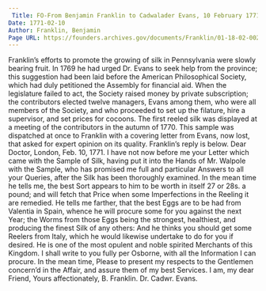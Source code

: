 ```yaml
---
 Title: FO-From Benjamin Franklin to Cadwalader Evans, 10 February 1771
Date: 1771-02-10
Author: Franklin, Benjamin
Page URL: https://founders.archives.gov/documents/Franklin/01-18-02-0021
---
```


Franklin’s efforts to promote the growing of silk in Pennsylvania were slowly bearing fruit. In 1769 he had urged Dr. Evans to seek help from the province; this suggestion had been laid before the American Philosophical Society, which had duly petitioned the Assembly for financial aid. When the legislature failed to act, the Society raised money by private subscription; the contributors elected twelve managers, Evans among them, who were all members of the Society, and who proceeded to set up the filature, hire a supervisor, and set prices for cocoons. The first reeled silk was displayed at a meeting of the contributors in the autumn of 1770. This sample was dispatched at once to Franklin with a covering letter from Evans, now lost, that asked for expert opinion on its quality. Franklin’s reply is below.
 Dear Doctor,
London, Feb. 10, 1771.
I have not now before me your Letter which came with the Sample of Silk, having put it into the Hands of Mr. Walpole with the Sample, who has promised me full and particular Answers to all your Queries, after the Silk has been thoroughly examined. In the mean time he tells me, the best Sort appears to him to be worth in itself 27 or 28s. a pound; and will fetch that Price when some Imperfections in the Reeling it are remedied. He tells me farther, that the best Eggs are to be had from Valentia in Spain, whence he will procure some for you against the next Year; the Worms from those Eggs being the strongest, healthiest, and producing the finest Silk of any others: And he thinks you should get some Reelers from Italy, which he would likewise undertake to do for you if desired. He is one of the most opulent and noble spirited Merchants of this Kingdom. I shall write to you fully per Osborne, with all the Information I can procure. In the mean time, Please to present my respects to the Gentlemen concern’d in the Affair, and assure them of my best Services. I am, my dear Friend, Yours affectionately,
B. Franklin.
Dr. Cadwr. Evans.

